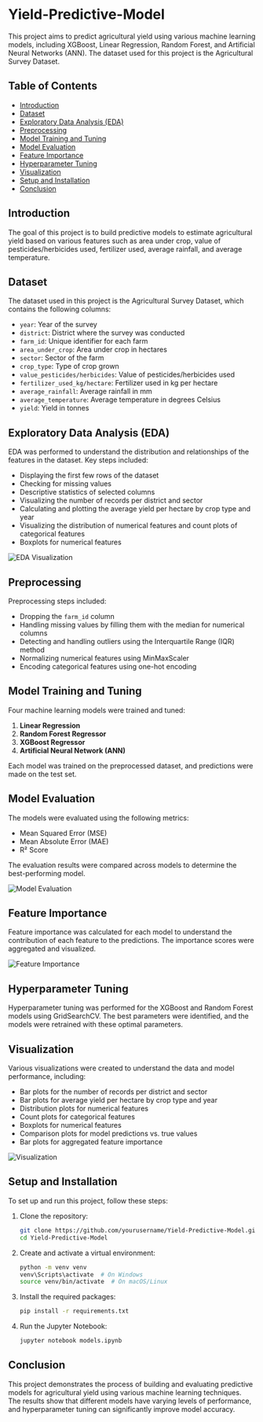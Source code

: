 # Yield-Predictive-Model

This project aims to predict agricultural yield using various machine learning models, including XGBoost, Linear Regression, Random Forest, and Artificial Neural Networks (ANN). The dataset used for this project is the Agricultural Survey Dataset.

## Table of Contents

- [Introduction](#introduction)
- [Dataset](#dataset)
- [Exploratory Data Analysis (EDA)](#exploratory-data-analysis-eda)
- [Preprocessing](#preprocessing)
- [Model Training and Tuning](#model-training-and-tuning)
- [Model Evaluation](#model-evaluation)
- [Feature Importance](#feature-importance)
- [Hyperparameter Tuning](#hyperparameter-tuning)
- [Visualization](#visualization)
- [Setup and Installation](#setup-and-installation)
- [Conclusion](#conclusion)

## Introduction

The goal of this project is to build predictive models to estimate agricultural yield based on various features such as area under crop, value of pesticides/herbicides used, fertilizer used, average rainfall, and average temperature.

## Dataset

The dataset used in this project is the Agricultural Survey Dataset, which contains the following columns:

- `year`: Year of the survey
- `district`: District where the survey was conducted
- `farm_id`: Unique identifier for each farm
- `area_under_crop`: Area under crop in hectares
- `sector`: Sector of the farm
- `crop_type`: Type of crop grown
- `value_pesticides/herbicides`: Value of pesticides/herbicides used
- `fertilizer_used_kg/hectare`: Fertilizer used in kg per hectare
- `average_rainfall`: Average rainfall in mm
- `average_temperature`: Average temperature in degrees Celsius
- `yield`: Yield in tonnes

## Exploratory Data Analysis (EDA)

EDA was performed to understand the distribution and relationships of the features in the dataset. Key steps included:

- Displaying the first few rows of the dataset
- Checking for missing values
- Descriptive statistics of selected columns
- Visualizing the number of records per district and sector
- Calculating and plotting the average yield per hectare by crop type and year
- Visualizing the distribution of numerical features and count plots of categorical features
- Boxplots for numerical features

![EDA Visualization](images/eda_visualization.png)

## Preprocessing

Preprocessing steps included:

- Dropping the `farm_id` column
- Handling missing values by filling them with the median for numerical columns
- Detecting and handling outliers using the Interquartile Range (IQR) method
- Normalizing numerical features using MinMaxScaler
- Encoding categorical features using one-hot encoding

## Model Training and Tuning

Four machine learning models were trained and tuned:

1. **Linear Regression**
2. **Random Forest Regressor**
3. **XGBoost Regressor**
4. **Artificial Neural Network (ANN)**

Each model was trained on the preprocessed dataset, and predictions were made on the test set.

## Model Evaluation

The models were evaluated using the following metrics:

- Mean Squared Error (MSE)
- Mean Absolute Error (MAE)
- R² Score

The evaluation results were compared across models to determine the best-performing model.

![Model Evaluation](images/model_evaluation.png)

## Feature Importance

Feature importance was calculated for each model to understand the contribution of each feature to the predictions. The importance scores were aggregated and visualized.

![Feature Importance](images/feature_importance.png)

## Hyperparameter Tuning

Hyperparameter tuning was performed for the XGBoost and Random Forest models using GridSearchCV. The best parameters were identified, and the models were retrained with these optimal parameters.

## Visualization

Various visualizations were created to understand the data and model performance, including:

- Bar plots for the number of records per district and sector
- Bar plots for average yield per hectare by crop type and year
- Distribution plots for numerical features
- Count plots for categorical features
- Boxplots for numerical features
- Comparison plots for model predictions vs. true values
- Bar plots for aggregated feature importance

![Visualization](images/visualization.png)

## Setup and Installation

To set up and run this project, follow these steps:

1. Clone the repository:
    ```sh
    git clone https://github.com/yourusername/Yield-Predictive-Model.git
    cd Yield-Predictive-Model
    ```

2. Create and activate a virtual environment:
    ```sh
    python -m venv venv
    venv\Scripts\activate  # On Windows
    source venv/bin/activate  # On macOS/Linux
    ```

3. Install the required packages:
    ```sh
    pip install -r requirements.txt
    ```

4. Run the Jupyter Notebook:
    ```sh
    jupyter notebook models.ipynb
    ```

## Conclusion

This project demonstrates the process of building and evaluating predictive models for agricultural yield using various machine learning techniques. The results show that different models have varying levels of performance, and hyperparameter tuning can significantly improve model accuracy.

